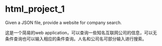 # html_project_1
Given a JSON file, provide a website for company search.

这是一个简易的web application，可以查询一些知名互联网公司的信息，可以无条件查询也可以输入相应的条件查询。人名和公司名可部分输入进行搜索。
